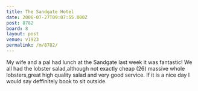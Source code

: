 ```yaml
---
title: The Sandgate Hotel
date: 2006-07-27T09:07:55.000Z
post: 8782
board: 8
layout: post
venue: v1923
permalink: /m/8782/
---
```

My wife and a pal had lunch at the Sandgate last week it was fantastic! We all had the lobster salad,although not exactly cheap (26) massive whole lobsters,great high quality salad and very good service. If it is a nice day I would say deffinitely book to sit outside.
